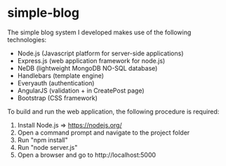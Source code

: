 # simple-blog

The simple blog system I developed makes use of the following technologies:
- Node.js (Javascript platform for server-side applications)
- Express.js (web application framework for node.js)
- NeDB (lightweight MongoDB NO-SQL database)
- Handlebars (template engine)
- Everyauth (authentication)
- AngularJS (validation + in CreatePost page)
- Bootstrap (CSS framework)

To build and run the web application, the following procedure is required:
1. Install Node.js => https://nodejs.org/
2. Open a command prompt and navigate to the project folder
3. Run "npm install"
4. Run "node server.js"
5. Open a browser and go to http://localhost:5000
